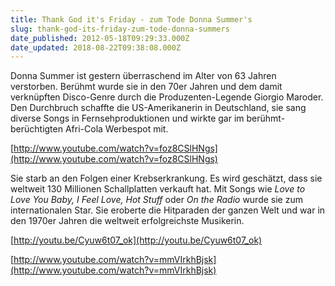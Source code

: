 ```yaml
---
title: Thank God it's Friday - zum Tode Donna Summer's
slug: thank-god-its-friday-zum-tode-donna-summers
date_published: 2012-05-18T09:29:33.000Z
date_updated: 2018-08-22T09:38:08.000Z
---
```


Donna Summer ist gestern überraschend im Alter von 63 Jahren verstorben. Berühmt wurde sie in den 70er Jahren und dem damit verknüpften Disco-Genre durch die Produzenten-Legende Giorgio Maroder. Den Durchbruch schaffte die US-Amerikanerin in Deutschland, sie sang diverse Songs in Fernsehproduktionen und wirkte gar im berühmt-berüchtigten Afri-Cola Werbespot mit. 

[http://www.youtube.com/watch?v=foz8CSlHNgs](http://www.youtube.com/watch?v=foz8CSlHNgs)

Sie starb an den Folgen einer Krebserkrankung. Es wird geschätzt, dass sie weltweit 130 Millionen Schallplatten verkauft hat. Mit Songs wie *Love to Love You Baby, I Feel Love, Hot Stuff* oder *On the Radio* wurde sie zum internationalen Star. Sie eroberte die Hitparaden der ganzen Welt und war in den 1970er Jahren die weltweit erfolgreichste Musikerin.

[http://youtu.be/Cyuw6t07_ok](http://youtu.be/Cyuw6t07_ok)

[http://www.youtube.com/watch?v=mmVIrkhBjsk](http://www.youtube.com/watch?v=mmVIrkhBjsk)
